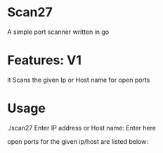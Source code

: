 # Scan27
A simple port scanner written in go

# Features: V1
it Scans the given Ip or Host name for open ports

# Usage 
./scan27 
Enter IP address or Host name: Enter here

open ports for the given ip/host are listed below:
